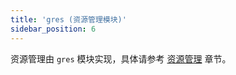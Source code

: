 ```yaml
---
title: 'gres (资源管理模块)'
sidebar_position: 6
---
```


资源管理由 `gres` 模块实现，具体请参考 [资源管理](output/goframe-v1.14-md/核心组件/资源管理) 章节。